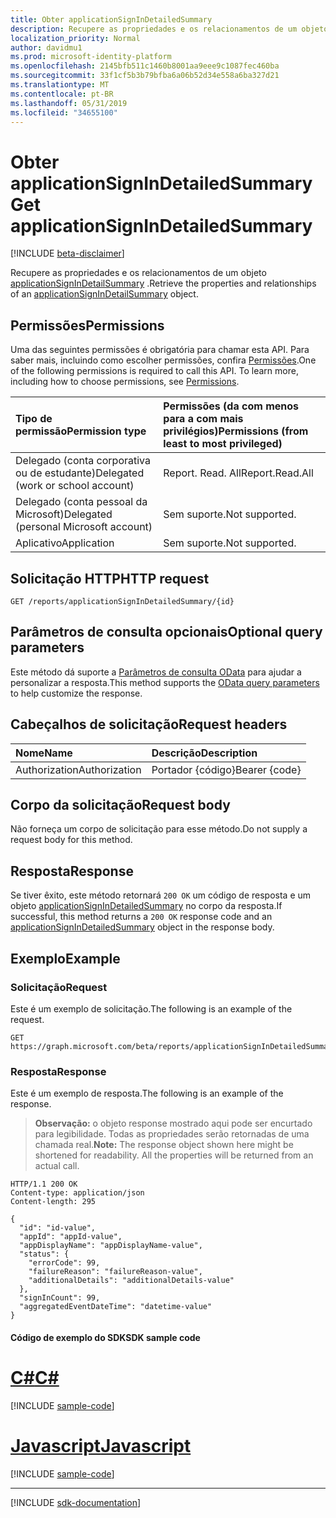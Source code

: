 ```yaml
---
title: Obter applicationSignInDetailedSummary
description: Recupere as propriedades e os relacionamentos de um objeto applicationSignInDetailSummary.
localization_priority: Normal
author: davidmu1
ms.prod: microsoft-identity-platform
ms.openlocfilehash: 2145bfb511c1460b8001aa9eee9c1087fec460ba
ms.sourcegitcommit: 33f1cf5b3b79bfba6a06b52d34e558a6ba327d21
ms.translationtype: MT
ms.contentlocale: pt-BR
ms.lasthandoff: 05/31/2019
ms.locfileid: "34655100"
---
```

# <a name="get-applicationsignindetailedsummary"></a><span data-ttu-id="161ac-103">Obter applicationSignInDetailedSummary</span><span class="sxs-lookup"><span data-stu-id="161ac-103">Get applicationSignInDetailedSummary</span></span>

[!INCLUDE [beta-disclaimer](../../includes/beta-disclaimer.md)]

<span data-ttu-id="161ac-104">Recupere as propriedades e os relacionamentos de um objeto [applicationSignInDetailSummary](../resources/applicationsignindetailedsummary.md) .</span><span class="sxs-lookup"><span data-stu-id="161ac-104">Retrieve the properties and relationships of an [applicationSignInDetailSummary](../resources/applicationsignindetailedsummary.md) object.</span></span>

## <a name="permissions"></a><span data-ttu-id="161ac-105">Permissões</span><span class="sxs-lookup"><span data-stu-id="161ac-105">Permissions</span></span>
<span data-ttu-id="161ac-p101">Uma das seguintes permissões é obrigatória para chamar esta API. Para saber mais, incluindo como escolher permissões, confira [Permissões](/graph/permissions-reference.md).</span><span class="sxs-lookup"><span data-stu-id="161ac-p101">One of the following permissions is required to call this API. To learn more, including how to choose permissions, see [Permissions](/graph/permissions-reference.md).</span></span>

|<span data-ttu-id="161ac-108">Tipo de permissão</span><span class="sxs-lookup"><span data-stu-id="161ac-108">Permission type</span></span>                        | <span data-ttu-id="161ac-109">Permissões (da com menos para a com mais privilégios)</span><span class="sxs-lookup"><span data-stu-id="161ac-109">Permissions (from least to most privileged)</span></span>              |
|:--------------------------------------|:---------------------------------------------------------|
|<span data-ttu-id="161ac-110">Delegado (conta corporativa ou de estudante)</span><span class="sxs-lookup"><span data-stu-id="161ac-110">Delegated (work or school account)</span></span>     | <span data-ttu-id="161ac-111">Report. Read. All</span><span class="sxs-lookup"><span data-stu-id="161ac-111">Report.Read.All</span></span> |
|<span data-ttu-id="161ac-112">Delegado (conta pessoal da Microsoft)</span><span class="sxs-lookup"><span data-stu-id="161ac-112">Delegated (personal Microsoft account)</span></span> | <span data-ttu-id="161ac-113">Sem suporte.</span><span class="sxs-lookup"><span data-stu-id="161ac-113">Not supported.</span></span> |
|<span data-ttu-id="161ac-114">Aplicativo</span><span class="sxs-lookup"><span data-stu-id="161ac-114">Application</span></span>                            | <span data-ttu-id="161ac-115">Sem suporte.</span><span class="sxs-lookup"><span data-stu-id="161ac-115">Not supported.</span></span> |

## <a name="http-request"></a><span data-ttu-id="161ac-116">Solicitação HTTP</span><span class="sxs-lookup"><span data-stu-id="161ac-116">HTTP request</span></span>
<!-- { "blockType": "ignored" } -->
``` http
GET /reports/applicationSignInDetailedSummary/{id}
```

## <a name="optional-query-parameters"></a><span data-ttu-id="161ac-117">Parâmetros de consulta opcionais</span><span class="sxs-lookup"><span data-stu-id="161ac-117">Optional query parameters</span></span>

<span data-ttu-id="161ac-118">Este método dá suporte a [Parâmetros de consulta OData](/graph/query-parameters) para ajudar a personalizar a resposta.</span><span class="sxs-lookup"><span data-stu-id="161ac-118">This method supports the [OData query parameters](/graph/query-parameters) to help customize the response.</span></span>

## <a name="request-headers"></a><span data-ttu-id="161ac-119">Cabeçalhos de solicitação</span><span class="sxs-lookup"><span data-stu-id="161ac-119">Request headers</span></span>

| <span data-ttu-id="161ac-120">Nome</span><span class="sxs-lookup"><span data-stu-id="161ac-120">Name</span></span>      |<span data-ttu-id="161ac-121">Descrição</span><span class="sxs-lookup"><span data-stu-id="161ac-121">Description</span></span>|
|:----------|:----------|
| <span data-ttu-id="161ac-122">Authorization</span><span class="sxs-lookup"><span data-stu-id="161ac-122">Authorization</span></span> | <span data-ttu-id="161ac-123">Portador {código}</span><span class="sxs-lookup"><span data-stu-id="161ac-123">Bearer {code}</span></span> |

## <a name="request-body"></a><span data-ttu-id="161ac-124">Corpo da solicitação</span><span class="sxs-lookup"><span data-stu-id="161ac-124">Request body</span></span>
<span data-ttu-id="161ac-125">Não forneça um corpo de solicitação para esse método.</span><span class="sxs-lookup"><span data-stu-id="161ac-125">Do not supply a request body for this method.</span></span>

## <a name="response"></a><span data-ttu-id="161ac-126">Resposta</span><span class="sxs-lookup"><span data-stu-id="161ac-126">Response</span></span>
<span data-ttu-id="161ac-127">Se tiver êxito, este método retornará `200 OK` um código de resposta e um objeto [applicationSignInDetailedSummary](../resources/applicationsignindetailedsummary.md) no corpo da resposta.</span><span class="sxs-lookup"><span data-stu-id="161ac-127">If successful, this method returns a `200 OK` response code and an [applicationSignInDetailedSummary](../resources/applicationsignindetailedsummary.md) object in the response body.</span></span>

## <a name="example"></a><span data-ttu-id="161ac-128">Exemplo</span><span class="sxs-lookup"><span data-stu-id="161ac-128">Example</span></span>

### <a name="request"></a><span data-ttu-id="161ac-129">Solicitação</span><span class="sxs-lookup"><span data-stu-id="161ac-129">Request</span></span>
<span data-ttu-id="161ac-130">Este é um exemplo de solicitação.</span><span class="sxs-lookup"><span data-stu-id="161ac-130">The following is an example of the request.</span></span>
<!-- {
  "blockType": "request",
  "name": "get_applicationsignindetailedsummary"
}-->
```http
GET https://graph.microsoft.com/beta/reports/applicationSignInDetailedSummary/<id>
```

### <a name="response"></a><span data-ttu-id="161ac-131">Resposta</span><span class="sxs-lookup"><span data-stu-id="161ac-131">Response</span></span>
<span data-ttu-id="161ac-132">Este é um exemplo de resposta.</span><span class="sxs-lookup"><span data-stu-id="161ac-132">The following is an example of the response.</span></span> 

><span data-ttu-id="161ac-p102">**Observação:** o objeto response mostrado aqui pode ser encurtado para legibilidade. Todas as propriedades serão retornadas de uma chamada real.</span><span class="sxs-lookup"><span data-stu-id="161ac-p102">**Note:** The response object shown here might be shortened for readability. All the properties will be returned from an actual call.</span></span>
<!-- {
  "blockType": "response",
  "truncated": true,
  "@odata.type": "microsoft.graph.applicationSignInDetailedSummary"
} -->
```http
HTTP/1.1 200 OK
Content-type: application/json
Content-length: 295

{
  "id": "id-value",
  "appId": "appId-value",
  "appDisplayName": "appDisplayName-value",
  "status": {
    "errorCode": 99,
    "failureReason": "failureReason-value",
    "additionalDetails": "additionalDetails-value"
  },
  "signInCount": 99,
  "aggregatedEventDateTime": "datetime-value"
}
```
#### <a name="sdk-sample-code"></a><span data-ttu-id="161ac-135">Código de exemplo do SDK</span><span class="sxs-lookup"><span data-stu-id="161ac-135">SDK sample code</span></span>
# <a name="ctabcs"></a>[<span data-ttu-id="161ac-136">C#</span><span class="sxs-lookup"><span data-stu-id="161ac-136">C#</span></span>](#tab/cs)
[!INCLUDE [sample-code](../includes/get_applicationsignindetailedsummary-Cs-snippets.md)]

# <a name="javascripttabjavascript"></a>[<span data-ttu-id="161ac-137">Javascript</span><span class="sxs-lookup"><span data-stu-id="161ac-137">Javascript</span></span>](#tab/javascript)
[!INCLUDE [sample-code](../includes/get_applicationsignindetailedsummary-Javascript-snippets.md)]

---

[!INCLUDE [sdk-documentation](../includes/snippets_sdk_documentation_link.md)]

<!-- uuid: 8fcb5dbc-d5aa-4681-8e31-b001d5168d79
2015-10-25 14:57:30 UTC -->
<!-- {
  "type": "#page.annotation",
  "description": "Get applicationSignInDetailedSummary",
  "keywords": "",
  "section": "documentation",
  "tocPath": "",
  "suppressions": [
    "Error: /api-reference/beta/api/applicationsignindetailedsummary-get.md:\r\n      BookmarkMissing: '[#tab/cs](C#)'. Did you mean: #c (score: 5)",
    "Error: /api-reference/beta/api/applicationsignindetailedsummary-get.md:\r\n      BookmarkMissing: '[#tab/javascript](Javascript)'. Did you mean: #javascript (score: 4)"
  ]
}-->
